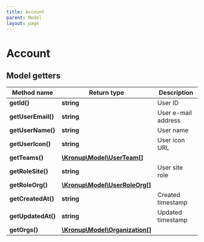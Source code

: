 ```yaml
---
title: Account
parent: Model
layout: page
---
```


# Account

## Model getters

Method name | Return type | Description
------------ | ------------- | -------------
**getId()** | **string** | User ID
**getUserEmail()** | **string** | User e-mail address
**getUserName()** | **string** | User name
**getUserIcon()** | **string** | User icon URL
**getTeams()** | [**\Kronup\Model\UserTeam[]**](../UserTeam) | 
**getRoleSite()** | **string** | User site role
**getRoleOrg()** | [**\Kronup\Model\UserRoleOrg[]**](../UserRoleOrg) | 
**getCreatedAt()** | **string** | Created timestamp
**getUpdatedAt()** | **string** | Updated timestamp
**getOrgs()** | [**\Kronup\Model\Organization[]**](../Organization) | 

